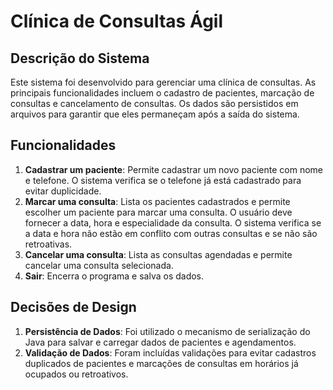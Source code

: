 # Clínica de Consultas Ágil

## Descrição do Sistema

Este sistema foi desenvolvido para gerenciar uma clínica de consultas. As principais funcionalidades incluem o cadastro de pacientes, marcação de consultas e cancelamento de consultas. Os dados são persistidos em arquivos para garantir que eles permaneçam após a saída do sistema.

## Funcionalidades

1. **Cadastrar um paciente**: Permite cadastrar um novo paciente com nome e telefone. O sistema verifica se o telefone já está cadastrado para evitar duplicidade.
2. **Marcar uma consulta**: Lista os pacientes cadastrados e permite escolher um paciente para marcar uma consulta. O usuário deve fornecer a data, hora e especialidade da consulta. O sistema verifica se a data e hora não estão em conflito com outras consultas e se não são retroativas.
3. **Cancelar uma consulta**: Lista as consultas agendadas e permite cancelar uma consulta selecionada.
4. **Sair**: Encerra o programa e salva os dados.

## Decisões de Design

1. **Persistência de Dados**: Foi utilizado o mecanismo de serialização do Java para salvar e carregar dados de pacientes e agendamentos.
2. **Validação de Dados**: Foram incluídas validações para evitar cadastros duplicados de pacientes e marcações de consultas em horários já ocupados ou retroativos.